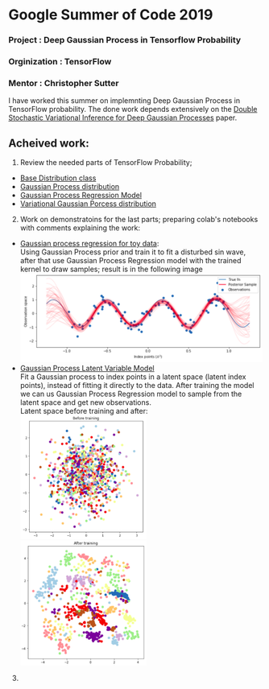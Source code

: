 # Google Summer of Code 2019
### Project : Deep Gaussian Process in Tensorflow Probability
### Orginization : TensorFlow
### Mentor : Christopher Sutter

I have worked this summer on implemnting Deep Gaussian Process in TensorFlow probability. The done work depends extensively on the [Double Stochastic Variational Inference for Deep Gaussian Processes](https://arxiv.org/abs/1705.08933) paper.

## Acheived work:
1. Review the needed parts of TensorFlow Probability;<br> 
  - [Base Distribution class](https://github.com/tensorflow/probability/blob/master/tensorflow_probability/python/distributions/distribution.py)
  - [Gaussian Process distribution](https://github.com/tensorflow/probability/blob/master/tensorflow_probability/python/distributions/gaussian_process.py)
  - [Gaussian Process Regression Model](https://github.com/tensorflow/probability/blob/master/tensorflow_probability/python/distributions/gaussian_process_regression_model.py)
  - [Variational Gaussian Porcess distribution](https://github.com/tensorflow/probability/blob/master/tensorflow_probability/python/distributions/variational_gaussian_process.py)
2. Work on demonstratoins for the last parts; preparing colab's notebooks with comments explaining the work:<br>
  - [Gaussian process regression for toy data](https://github.com/Alonso94/GSoC-DGP/blob/master/Exact_gpr.ipynb):<br>
Using Gaussian Process prior and train it to fit a disturbed sin wave, after that use Gaussian Process Regression model with the trained kernel to draw samples; result is in the following image<br>
  <img src="https://github.com/Alonso94/GSoC-DGP/blob/master/GSoC1.png" width="700"><br>
  - [Gaussian Process Latent Variable Model](https://github.com/Alonso94/GSoC-DGP/blob/master/GP_LVM.ipynb)<br>
 Fit a Gaussian process to index points in a latent space (latent index points), instead of fitting it directly to the data. After training the model we can us Gaussian Process Regression model to sample from the latent space and get new observations.<br>
  Latent space before training and after:<br>
    <img src="https://github.com/Alonso94/GSoC-DGP/blob/master/GSoC2.png" width="250">
    <img src="https://github.com/Alonso94/GSoC-DGP/blob/master/GSoC3.png" width="250">
3. 
